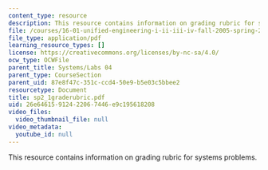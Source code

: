 ```yaml
---
content_type: resource
description: This resource contains information on grading rubric for systems problems.
file: /courses/16-01-unified-engineering-i-ii-iii-iv-fall-2005-spring-2006/26e64615912422067446e9c195618208_sp2_1graderubric.pdf
file_type: application/pdf
learning_resource_types: []
license: https://creativecommons.org/licenses/by-nc-sa/4.0/
ocw_type: OCWFile
parent_title: Systems/Labs 04
parent_type: CourseSection
parent_uid: 87e8f47c-351c-ccd4-50e9-b5e03c5bbee2
resourcetype: Document
title: sp2_1graderubric.pdf
uid: 26e64615-9124-2206-7446-e9c195618208
video_files:
  video_thumbnail_file: null
video_metadata:
  youtube_id: null
---
```

This resource contains information on grading rubric for systems problems.